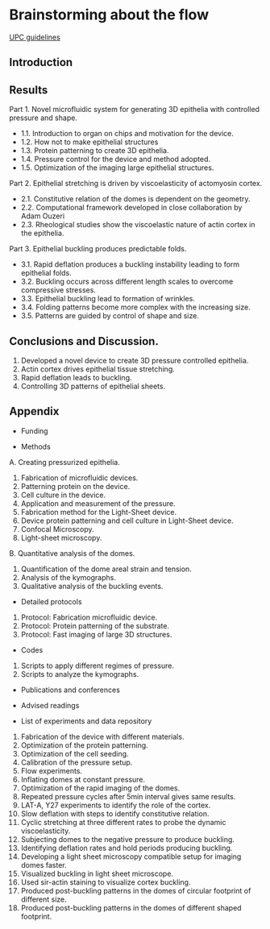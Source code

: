 # Brainstorming about the flow

[UPC guidelines](https://bibliotecnica.upc.edu/en/investigadors/elaborar-articles-cientifics-tesis-doctorals#publicar-tesi-compendi)

## Introduction

## Results

Part 1. Novel microfluidic system for generating 3D epithelia with controlled pressure and shape.

* 1.1. Introduction to organ on chips and motivation for the device.
* 1.2. How not to make epithelial structures
* 1.3. Protein patterning to create 3D epithelia.
* 1.4. Pressure control for the device and method adopted.
* 1.5. Optimization of the imaging large epithelial structures.

Part 2. Epithelial stretching is driven by viscoelasticity of actomyosin cortex.

* 2.1. Constitutive relation of the domes is dependent on the geometry.
* 2.2. Computational framework developed in close collaboration by Adam Ouzeri
* 2.3. Rheological studies show the viscoelastic nature of actin cortex in the epithelia.

Part 3. Epithelial buckling produces predictable folds.

* 3.1. Rapid deflation produces a buckling instability leading to form epithelial folds.
* 3.2. Buckling occurs across different length scales to overcome compressive stresses.
* 3.3. Epithelial buckling lead to formation of wrinkles.
* 3.4. Folding patterns become more complex with the increasing size.
* 3.5. Patterns are guided by control of shape and size.

## Conclusions and Discussion.

1. Developed a novel device to create 3D pressure controlled epithelia.
2. Actin cortex drives epithelial tissue stretching.
3. Rapid deflation leads to buckling.
4. Controlling 3D patterns of epithelial sheets.

  
## Appendix

* Funding

* Methods

A. Creating pressurized epithelia.

1. Fabrication of microfluidic devices. 
2. Patterning protein on the device.
3. Cell culture in the device.
4. Application and measurement of the pressure.
5. Fabrication method for the Light-Sheet device.
6. Device protein patterning and cell culture in Light-Sheet device.
7. Confocal Microscopy.
8. Light-sheet microscopy.

B. Quantitative analysis of the domes.

1. Quantification of the dome areal strain and tension.
2. Analysis of the kymographs.
3. Qualitative analysis of the buckling events.
* Detailed protocols
1. Protocol: Fabrication microfluidic device.
2. Protocol: Protein patterning of the substrate.
3. Protocol: Fast imaging of large 3D structures.
* Codes
1. Scripts to apply different regimes of pressure.
2. Scripts to analyze the kymographs.
* Publications and conferences

* Advised readings

* List of experiments and data repository
1. Fabrication of the device with different materials.
2. Optimization of the protein patterning.
3. Optimization of the cell seeding.
4. Calibration of the pressure setup.
5. Flow experiments.
6. Inflating domes at constant pressure.
7. Optimization of the rapid imaging of the domes.
8. Repeated pressure cycles after 5min interval gives same results.
9. LAT-A, Y27 experiments to identify the role of the cortex.
10. Slow deflation with steps to identify constitutive relation.
11. Cyclic stretching at three different rates to probe the dynamic viscoelasticity.
12. Subjecting domes to the negative pressure to produce buckling.
13. Identifying deflation rates and hold periods producing buckling.
14. Developing a light sheet microscopy compatible setup for imaging domes faster.
15. Visualized buckling in light sheet microscope.
16. Used sir-actin staining to visualize cortex buckling.
17. Produced post-buckling patterns in the domes of circular footprint of different size.
18. Produced post-buckling patterns in the domes of different shaped footprint.